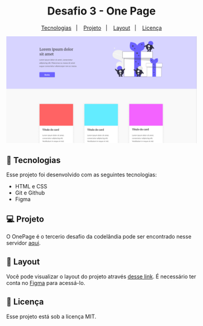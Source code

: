 <h1 align="center">Desafio 3 - One Page</h1>  

<p align="center">
  <a href="#-tecnologias">Tecnologias</a>&nbsp;&nbsp;&nbsp;|&nbsp;&nbsp;&nbsp;
  <a href="#-projeto">Projeto</a>&nbsp;&nbsp;&nbsp;|&nbsp;&nbsp;&nbsp;
  <a href="#-layout">Layout</a>&nbsp;&nbsp;&nbsp;|&nbsp;&nbsp;&nbsp;
  <a href="#memo-licença">Licença</a>
</p>
<img src="/capa.jpg">

## 🚀 Tecnologias

Esse projeto foi desenvolvido com as seguintes tecnologias:

- HTML e CSS
- Git e Github
- Figma

## 💻 Projeto

O OnePage é o tercerio desafio da codelândia pode ser encontrado nesse servidor [aqui](https://discord.com/invite/QevDJqCzaY).

## 🔖 Layout
Você pode visualizar o layout do projeto através [desse link](https://www.figma.com/file/Yb9IBH56g7T1hdIyZ3BMNO/Desafios-Codel%C3%A2ndia?node-id=3725%3A2). É necessário ter conta no [Figma](https://figma.com) para acessá-lo.

## :memo: Licença

Esse projeto está sob a licença MIT.
